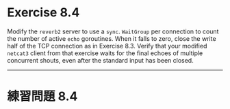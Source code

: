 # Exercise 8.4
Modify the `reverb2` server to use a `sync`. `WaitGroup` per connection to count the number of active `echo` goroutines. When it falls to zero, close the write half of the TCP connection as in Exercise 8.3. Verify that your modified `netcat3` client from that exercise waits for the final echoes of multiple concurrent shouts, even after the standard input has been closed.

---
# 練習問題 8.4
